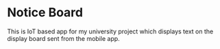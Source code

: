 # Notice Board

This is IoT based app for my university project which displays text on the display board sent from the mobile app.
